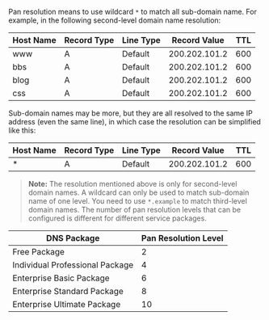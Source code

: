 Pan resolution means to use wildcard `*` to match all sub-domain name. For example, in the following second-level domain name resolution:

| Host Name | Record Type | Line Type | Record Value | TTL |
|---|---|---|---|---|
| www | A | Default | 200.202.101.2 | 600 |
| bbs | A | Default | 200.202.101.2 | 600 |
| blog | A | Default | 200.202.101.2 | 600 |
| css | A | Default | 200.202.101.2 | 600 |

Sub-domain names may be more, but they are all resolved to the same IP address (even the same line), in which case the resolution can be simplified like this:

| Host Name | Record Type | Line Type | Record Value | TTL |
|---|---|---|---|---|
| * | A | Default | 200.202.101.2 | 600 |

>**Note:**
>The resolution mentioned above is only for second-level domain names. A wildcard can only be used to match sub-domain name of one level. You need to use `*.example` to match third-level domain names. The number of pan resolution levels that can be configured is different for different service packages.

| DNS Package | Pan Resolution Level |
|---|---|
| Free Package | 2 |
| Individual Professional Package | 4 |
| Enterprise Basic Package | 6 |
| Enterprise Standard Package | 8 |
| Enterprise Ultimate Package | 10 |


